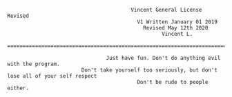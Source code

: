                                             Vincent General License Revised
                                              V1 Written January 01 2019
                                                Revised May 12th 2020
                                                      Vincent L. 
                      =============================================================================

                                    Just have fun. Don't do anything evil with the program.
                            Don't take yourself too seriously, but don't lose all of your self respect
                                              Don't be rude to people either.
